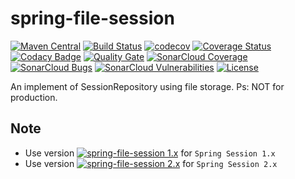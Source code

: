 # spring-file-session
[![Maven Central](https://img.shields.io/maven-central/v/com.gitee.ian4hu/spring-file-session.svg?label=Maven%20Central)](https://search.maven.org/search?q=g:com.gitee.ian4hu%20AND%20a:spring-file-session)
[![Build Status](https://travis-ci.org/ian4hu/spring-file-session.svg?branch=master)](https://travis-ci.org/ian4hu/spring-file-session)
[![codecov](https://codecov.io/gh/ian4hu/spring-file-session/branch/master/graph/badge.svg)](https://codecov.io/gh/ian4hu/spring-file-session)
[![Coverage Status](https://coveralls.io/repos/github/ian4hu/spring-file-session/badge.svg?branch=master)](https://coveralls.io/github/ian4hu/spring-file-session?branch=master)
[![Codacy Badge](https://api.codacy.com/project/badge/Grade/4806a0a8e6454830b6933100ce0d75df)](https://www.codacy.com/project/ian4hu/spring-file-session/dashboard?utm_source=github.com&amp;utm_medium=referral&amp;utm_content=ian4hu/spring-file-session&amp;utm_campaign=Badge_Grade_Dashboard)
[![Quality Gate](https://sonarcloud.io/api/project_badges/quality_gate?project=com.gitee.ian4hu%3Aspring-file-session)](https://sonarcloud.io/dashboard?id=com.gitee.ian4hu%3Aspring-file-session)
[![SonarCloud Coverage](https://sonarcloud.io/api/project_badges/measure?project=com.gitee.ian4hu%3Aspring-file-session&metric=coverage)](https://sonarcloud.io/component_measures?id=com.gitee.ian4hu%3Aspring-file-session&metric=Coverage)
[![SonarCloud Bugs](https://sonarcloud.io/api/project_badges/measure?project=com.gitee.ian4hu%3Aspring-file-session&metric=bugs)](https://sonarcloud.io/component_measures?id=com.gitee.ian4hu%3Aspring-file-session&metric=Reliability)
[![SonarCloud Vulnerabilities](https://sonarcloud.io/api/project_badges/measure?project=com.gitee.ian4hu%3Aspring-file-session&metric=vulnerabilities)](https://sonarcloud.io/component_measures?id=com.gitee.ian4hu%3Aspring-file-session&metric=Security)
[![License](https://img.shields.io/badge/license-Apache%202-4EB1BA.svg)](https://www.apache.org/licenses/LICENSE-2.0.html)


An implement of SessionRepository using file storage. Ps: NOT for production.


## Note

 - Use version [![spring-file-session 1.x](https://img.shields.io/maven-central/v/com.gitee.ian4hu/spring-file-session/1.svg?label=spring-file-session)](https://search.maven.org/search?q=g:com.gitee.ian4hu%20AND%20a:spring-file-session)
 for `Spring Session 1.x`
 - Use version [![spring-file-session 2.x](https://img.shields.io/maven-central/v/com.gitee.ian4hu/spring-file-session/2.svg?label=spring-file-session)](https://search.maven.org/search?q=g:com.gitee.ian4hu%20AND%20a:spring-file-session)
 for `Spring Session 2.x`
